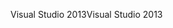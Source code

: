 <span data-ttu-id="3f951-101">Visual Studio 2013</span><span class="sxs-lookup"><span data-stu-id="3f951-101">Visual Studio 2013</span></span>